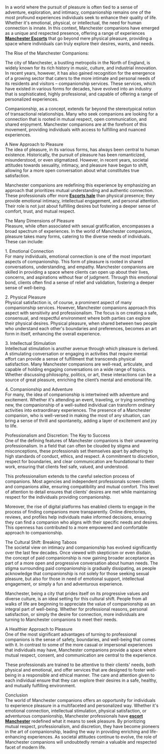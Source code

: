 <p>In a world where the pursuit of pleasure is often tied to a sense of adventure, exploration, and intimacy, companionship remains one of the most profound experiences individuals seek to enhance their quality of life. Whether it&#39;s emotional, physical, or intellectual, the need for human connection is innate. In this context, Manchester companions have emerged as a unique and respected presence, offering a range of experiences <strong><a href="https://www.playmatesescorts.co.uk/">Manchester Escorts</a></strong> that go beyond mere physical pleasure, providing a space where individuals can truly explore their desires, wants, and needs.</p>

<p>The Rise of the Manchester Companions:</p>

<p>The city of Manchester, a bustling metropolis in the North of England, is widely known for its rich history in music, culture, and industrial innovation. In recent years, however, it has also gained recognition for the emergence of a growing sector that caters to the more intimate and personal needs of its residents and visitors &ndash; companionship services. These services, which have existed in various forms for decades, have evolved into an industry that is sophisticated, highly professional, and capable of offering a range of personalized experiences.</p>

<p>Companionship, as a concept, extends far beyond the stereotypical notion of transactional relationships. Many who seek companions are looking for a connection that is rooted in mutual respect, open communication, and shared enjoyment. Manchester companions are at the forefront of this movement, providing individuals with access to fulfilling and nuanced experiences.</p>

<p>A New Approach to Pleasure<br />
The idea of pleasure, in its various forms, has always been central to human existence. Historically, the pursuit of pleasure has been romanticized, misunderstood, or even stigmatized. However, in recent years, societal attitudes towards sexuality, intimacy, and pleasure have begun to shift, allowing for a more open conversation about what constitutes true satisfaction.</p>

<p>Manchester companions are redefining this experience by emphasizing an approach that prioritizes mutual understanding and authentic connection. These professionals offer more <strong><a href="https://www.playmatesescorts.co.uk/hale-escorts/">Escorts hale</a></strong> than physical presence; they provide emotional intimacy, intellectual engagement, and personal attention. Their role is not just about fulfilling desires but fostering a deeper sense of comfort, trust, and mutual respect.</p>

<p>The Many Dimensions of Pleasure<br />
Pleasure, while often associated with sexual gratification, encompasses a broad spectrum of experiences. In the world of Manchester companions, pleasure takes many forms, catering to the diverse needs of individuals. These can include:</p>

<p>1. Emotional Connection<br />
For many individuals, emotional connection is one of the most important aspects of companionship. This form of pleasure is rooted in shared conversations, understanding, and empathy. Manchester companions are skilled in providing a space where clients can open up about their lives, concerns, and aspirations without fear of judgment. Through this emotional bond, clients often find a sense of relief and validation, fostering a deeper sense of well-being.</p>

<p>2. Physical Pleasure<br />
Physical satisfaction is, of course, a prominent aspect of many companionship services. However, Manchester companions approach this aspect with sensitivity and professionalism. The focus is on creating a safe, consensual, and respectful environment where both parties can explore their physical desires. Physical pleasure, when shared between two people who understand each other&#39;s boundaries and preferences, becomes an art form in itself, enhancing the overall experience.</p>

<p>3. Intellectual Stimulation<br />
Intellectual stimulation is another avenue through which pleasure is derived. A stimulating conversation or engaging in activities that require mental effort can provide a sense of fulfillment that transcends physical satisfaction. Many Manchester companions are well-read, articulate, and capable of holding engaging conversations on a wide range of topics. Whether discussing philosophy, politics, or art, these interactions can be a source of great pleasure, enriching the client&rsquo;s mental and emotional life.</p>

<p>4. Companionship and Adventure<br />
For many, the idea of companionship is intertwined with adventure and excitement. Whether it&#39;s attending an event, traveling, or trying something new, the companionship of a well-suited individual can transform ordinary activities into extraordinary experiences. The presence of a Manchester companion, who is well-versed in making the most of any situation, can bring a sense of thrill and spontaneity, adding a layer of excitement and joy to life.</p>

<p>Professionalism and Discretion: The Key to Success<br />
One of the defining features of Manchester companions is their unwavering professionalism. In a field that can often be clouded by stigma and misconceptions, these professionals set themselves apart by adhering to high standards of conduct, ethics, and respect. A commitment to discretion, respect for boundaries, and clear communication are foundational to their work, ensuring that clients feel safe, valued, and understood.</p>

<p>This professionalism extends to the careful selection process of companions. Most agencies and independent professionals screen clients and companions alike, ensuring compatibility and mutual comfort. This level of attention to detail ensures that clients&#39; desires are met while maintaining respect for the individuals providing companionship.</p>

<p>Moreover, the rise of digital platforms has enabled clients to engage in the process of finding companions more transparently. Online directories, reviews, and profiles help individuals make informed decisions, ensuring they can find a companion who aligns with their specific needs and desires. This openness has contributed to a more empowered and comfortable approach to companionship.</p>

<p>The Cultural Shift: Breaking Taboos<br />
The societal view on intimacy and companionship has evolved significantly over the last few decades. Once viewed with skepticism or even disdain, the concept of paid companionship is now gaining broader acceptance as part of a more open and progressive conversation about human needs. The stigma surrounding paid companionship is gradually dissipating, as people acknowledge that companionship is not solely for those seeking sexual pleasure, but also for those in need of emotional support, intellectual engagement, or simply a fun and adventurous experience.</p>

<p>Manchester, being a city that prides itself on its progressive values and diverse culture, is an ideal setting for this cultural shift. People from all walks of life are beginning to appreciate the value of companionship as an integral part of well-being. Whether for professional reasons, personal satisfaction, or simply the desire for connection, more individuals are turning to Manchester companions to meet their needs.</p>

<p>A Healthier Approach to Pleasure<br />
One of the most significant advantages of turning to professional companions is the sense of safety, boundaries, and well-being that comes with it. In contrast to some of the more casual or impersonal experiences that individuals may have, Manchester companions provide a space where mutual respect, consent, and communication are central to the experience.</p>

<p>These professionals are trained to be attentive to their clients&#39; needs, both physical and emotional, and offer services that are designed to foster well-being in a responsible and ethical manner. The care and attention given to each individual ensure that they can explore their desires in a safe, healthy, and mutually fulfilling environment.</p>

<p>Conclusion<br />
The world of Manchester companions offers an opportunity for individuals to experience pleasure in a multifaceted and personalized way. Whether it&#39;s emotional connection, intellectual stimulation, physical satisfaction, or adventurous companionship, Manchester professionals have <strong><a href="https://www.playmatesescorts.co.uk/escorts/manchester-ebony/">escort Manchester</a></strong> redefined what it means to seek pleasure. By prioritizing mutual respect, professionalism, and discretion, they have become pioneers in the art of companionship, leading the way in providing enriching and life-enhancing experiences. As societal attitudes continue to evolve, the role of Manchester companions will undoubtedly remain a valuable and respected facet of modern life.</p>
